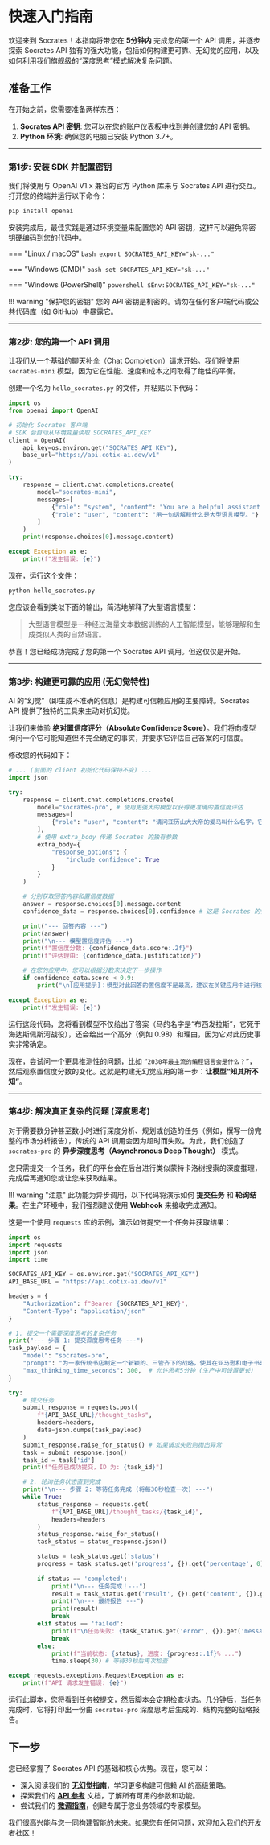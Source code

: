 # 快速入门指南

欢迎来到 Socrates！本指南将带您在 **5分钟内** 完成您的第一个 API 调用，并逐步探索 Socrates API 独有的强大功能，包括如何构建更可靠、无幻觉的应用，以及如何利用我们旗舰级的“深度思考”模式解决复杂问题。

## 准备工作

在开始之前，您需要准备两样东西：

1.  **Socrates API 密钥**: 您可以在您的账户仪表板中找到并创建您的 API 密钥。
2.  **Python 环境**: 确保您的电脑已安装 Python 3.7+。

---

### 第1步: 安装 SDK 并配置密钥

我们将使用与 OpenAI V1.x 兼容的官方 Python 库来与 Socrates API 进行交互。打开您的终端并运行以下命令：

```bash
pip install openai
```

安装完成后，最佳实践是通过环境变量来配置您的 API 密钥，这样可以避免将密钥硬编码到您的代码中。

=== "Linux / macOS"
    ```bash
    export SOCRATES_API_KEY="sk-..."
    ```

=== "Windows (CMD)"
    ```bash
    set SOCRATES_API_KEY="sk-..."
    ```

=== "Windows (PowerShell)"
    ```powershell
    $Env:SOCRATES_API_KEY="sk-..."
    ```

!!! warning "保护您的密钥"
    您的 API 密钥是机密的。请勿在任何客户端代码或公共代码库（如 GitHub）中暴露它。

---

### 第2步: 您的第一个 API 调用

让我们从一个基础的聊天补全（Chat Completion）请求开始。我们将使用 `socrates-mini` 模型，因为它在性能、速度和成本之间取得了绝佳的平衡。

创建一个名为 `hello_socrates.py` 的文件，并粘贴以下代码：

```python
import os
from openai import OpenAI

# 初始化 Socrates 客户端
# SDK 会自动从环境变量读取 SOCRATES_API_KEY
client = OpenAI(
    api_key=os.environ.get("SOCRATES_API_KEY"),
    base_url="https://api.cotix-ai.dev/v1"
)

try:
    response = client.chat.completions.create(
        model="socrates-mini",
        messages=[
            {"role": "system", "content": "You are a helpful assistant."},
            {"role": "user", "content": "用一句话解释什么是大型语言模型。"}
        ]
    )
    print(response.choices[0].message.content)

except Exception as e:
    print(f"发生错误: {e}")

```

现在，运行这个文件：

```bash
python hello_socrates.py
```

您应该会看到类似下面的输出，简洁地解释了大型语言模型：

> 大型语言模型是一种经过海量文本数据训练的人工智能模型，能够理解和生成类似人类的自然语言。

恭喜！您已经成功完成了您的第一个 Socrates API 调用。但这仅仅是开始。

---

### 第3步: 构建更可靠的应用 (无幻觉特性)

AI 的“幻觉”（即生成不准确的信息）是构建可信赖应用的主要障碍。Socrates API 提供了独特的工具来主动对抗幻觉。

让我们来体验 **绝对置信度评分（Absolute Confidence Score）**。我们将向模型询问一个它可能知道但不完全确定的事实，并要求它评估自己答案的可信度。

修改您的代码如下：

```python
# ... (前面的 client 初始化代码保持不变) ...
import json

try:
    response = client.chat.completions.create(
        model="socrates-pro", # 使用更强大的模型以获得更准确的置信度评估
        messages=[
            {"role": "user", "content": "请问亚历山大大帝的爱马叫什么名字，它死于哪场战役？"}
        ],
        # 使用 extra_body 传递 Socrates 的独有参数
        extra_body={
            "response_options": {
                "include_confidence": True
            }
        }
    )

    # 分别获取回答内容和置信度数据
    answer = response.choices[0].message.content
    confidence_data = response.choices[0].confidence # 这是 Socrates 的特有字段

    print("--- 回答内容 ---")
    print(answer)
    print("\n--- 模型置信度评估 ---")
    print(f"置信度分数: {confidence_data.score:.2f}")
    print(f"评估理由: {confidence_data.justification}")

    # 在您的应用中，您可以根据分数来决定下一步操作
    if confidence_data.score < 0.9:
        print("\n[应用提示]：模型对此回答的置信度不是最高，建议在关键应用中进行核实。")

except Exception as e:
    print(f"发生错误: {e}")
```

运行这段代码，您将看到模型不仅给出了答案（马的名字是“布西发拉斯”，它死于海达斯佩斯河战役），还会给出一个高分（例如 0.98）和理由，因为它对此历史事实非常确定。

现在，尝试问一个更具推测性的问题，比如 `“2030年最主流的编程语言会是什么？”`，然后观察置信度分数的变化。这就是构建无幻觉应用的第一步：**让模型“知其所不知”**。

---

### 第4步: 解决真正复杂的问题 (深度思考)

对于需要数分钟甚至数小时进行深度分析、规划或创造的任务（例如，撰写一份完整的市场分析报告），传统的 API 调用会因为超时而失败。为此，我们创造了 `socrates-pro` 的 **异步深度思考（Asynchronous Deep Thought）** 模式。

您只需提交一个任务，我们的平台会在后台进行类似蒙特卡洛树搜索的深度推理，完成后再通知您或让您来获取结果。

!!! warning "注意"
    此功能为异步调用，以下代码将演示如何 **提交任务** 和 **轮询结果**。在生产环境中，我们强烈建议使用 **Webhook** 来接收完成通知。

这是一个使用 `requests` 库的示例，演示如何提交一个任务并获取结果：

```python
import os
import requests
import json
import time

SOCRATES_API_KEY = os.environ.get("SOCRATES_API_KEY")
API_BASE_URL = "https://api.cotix-ai.dev/v1"

headers = {
    "Authorization": f"Bearer {SOCRATES_API_KEY}",
    "Content-Type": "application/json"
}

# 1. 提交一个需要深度思考的复杂任务
print("--- 步骤 1: 提交深度思考任务 ---")
task_payload = {
    "model": "socrates-pro",
    "prompt": "为一家传统书店制定一个新颖的、三管齐下的战略，使其在亚马逊和电子书时代不仅能生存下来，还能蓬勃发展。报告应包含具体、可行的步骤。",
    "max_thinking_time_seconds": 300,  # 允许思考5分钟 (生产中可设置更长)
}

try:
    # 提交任务
    submit_response = requests.post(
        f"{API_BASE_URL}/thought_tasks",
        headers=headers,
        data=json.dumps(task_payload)
    )
    submit_response.raise_for_status() # 如果请求失败则抛出异常
    task = submit_response.json()
    task_id = task['id']
    print(f"任务已成功提交，ID 为: {task_id}")

    # 2. 轮询任务状态直到完成
    print("\n--- 步骤 2: 等待任务完成 (将每30秒检查一次) ---")
    while True:
        status_response = requests.get(
            f"{API_BASE_URL}/thought_tasks/{task_id}",
            headers=headers
        )
        status_response.raise_for_status()
        task_status = status_response.json()

        status = task_status.get('status')
        progress = task_status.get('progress', {}).get('percentage', 0)
        
        if status == 'completed':
            print("\n--- 任务完成！---")
            result = task_status.get('result', {}).get('content', {}).get('markdown', '没有返回结果。')
            print("\n--- 最终报告 ---")
            print(result)
            break
        elif status == 'failed':
            print(f"\n任务失败: {task_status.get('error', {}).get('message', '未知错误')}")
            break
        else:
            print(f"当前状态: {status}, 进度: {progress:.1f}% ...")
            time.sleep(30) # 等待30秒后再次检查

except requests.exceptions.RequestException as e:
    print(f"API 请求发生错误: {e}")

```

运行此脚本，您将看到任务被提交，然后脚本会定期检查状态。几分钟后，当任务完成时，它将打印出一份由 `socrates-pro` 深度思考后生成的、结构完整的战略报告。

## 下一步

您已经掌握了 Socrates API 的基础和核心优势。现在，您可以：

*   深入阅读我们的 [**无幻觉指南**](Hallucination.md)，学习更多构建可信赖 AI 的高级策略。
*   探索我们的 [**API 参考**](README.md) 文档，了解所有可用的参数和功能。
*   尝试我们的 [**微调指南**](Advanced_Developer_Guides.md)，创建专属于您业务领域的专家模型。

我们很高兴能与您一同构建智能的未来。如果您有任何问题，欢迎加入我们的开发者社区！
